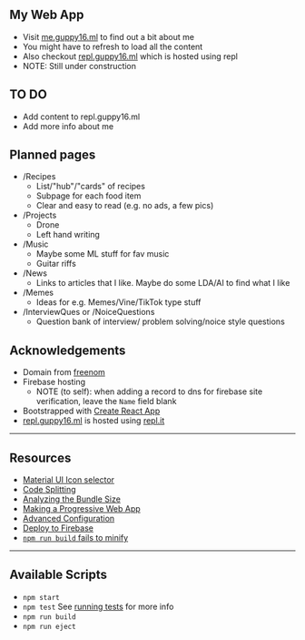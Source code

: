 ## My Web App
- Visit [me.guppy16.ml](https://me.guppy16.ml/) to find out a bit about me
- You might have to refresh to load all the content
- Also checkout [repl.guppy16.ml](https://repl.guppy16.ml/) which is hosted using repl
- NOTE: Still under construction

## TO DO
- Add content to repl.guppy16.ml
- Add more info about me

## Planned pages
- /Recipes
  - List/"hub"/"cards" of recipes
  - Subpage for each food item
  - Clear and easy to read (e.g. no ads, a few pics)
- /Projects
  - Drone
  - Left hand writing
- /Music
  - Maybe some ML stuff for fav music
  - Guitar riffs
- /News
  - Links to articles that I like. Maybe do some LDA/AI to find what I like
- /Memes
  - Ideas for e.g. Memes/Vine/TikTok type stuff
- /InterviewQues or /NoiceQuestions
  - Question bank of interview/ problem solving/noice style questions

## Acknowledgements
- Domain from [freenom](https://www.freenom.com/)
- Firebase hosting
    - NOTE (to self): when adding a record to dns for firebase site verification, leave the `Name` field blank
- Bootstrapped with [Create React App](https://github.com/facebook/create-react-app)
- [repl.guppy16.ml](https://repl.guppy16.ml/) is hosted using [repl.it](https://repl.it)

---

## Resources
- [Material UI Icon selector](https://material-ui.com/components/material-icons/)
- [Code Splitting](https://facebook.github.io/create-react-app/docs/code-splitting)
- [Analyzing the Bundle Size](https://facebook.github.io/create-react-app/docs/analyzing-the-bundle-size)
- [Making a Progressive Web App](https://facebook.github.io/create-react-app/docs/making-a-progressive-web-app)
- [Advanced Configuration](https://facebook.github.io/create-react-app/docs/advanced-configuration)
- [Deploy to Firebase](https://github.com/marketplace/actions/github-action-for-firebase)
- [`npm run build` fails to minify](https://facebook.github.io/create-react-app/docs/troubleshooting#npm-run-build-fails-to-minify)

---

## Available Scripts

- `npm start`
- `npm test` See [running tests](https://facebook.github.io/create-react-app/docs/running-tests) for more info
- `npm run build`
- `npm run eject`
